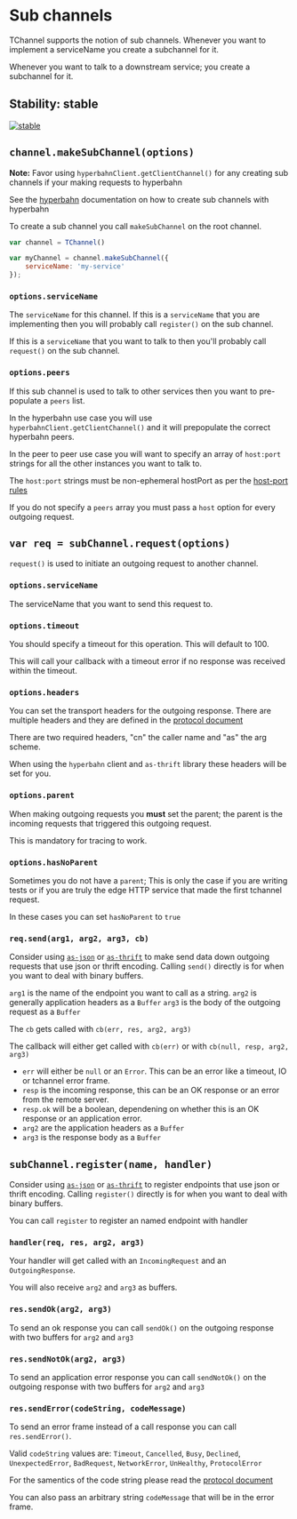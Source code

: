# Sub channels

TChannel supports the notion of sub channels. Whenever you want
to implement a serviceName you create a subchannel for it.

Whenever you want to talk to a downstream service; you create
a subchannel for it.

## Stability: stable

[![stable](http://badges.github.io/stability-badges/dist/stable.svg)](http://github.com/badges/stability-badges)

## `channel.makeSubChannel(options)`

**Note:** Favor using `hyperbahnClient.getClientChannel()` for
any creating sub channels if your making requests to hyperbahn

See the [hyperbahn](./hyperbahn.md) documentation on how to
create sub channels with hyperbahn

To create a sub channel you call `makeSubChannel` on the root
channel.

```js
var channel = TChannel()

var myChannel = channel.makeSubChannel({
    serviceName: 'my-service'
});
```

### `options.serviceName`

The `serviceName` for this channel. If this is a `serviceName`
that you are implementing then you will probably call `register()`
on the sub channel.

If this is a `serviceName` that you want to talk to then you'll
probably call `request()` on the sub channel.

### `options.peers`

If this sub channel is used to talk to other services then you
want to pre-populate a `peers` list. 

In the hyperbahn use case you will use
`hyperbahnClient.getClientChannel()` and it will prepopulate the
correct hyperbahn peers.

In the peer to peer use case you will want to specify an array
of `host:port` strings for all the other instances you want to
talk to.

The `host:port` strings must be non-ephemeral hostPort as per the
[host-port rules](./host-port.md)

If you do not specify a `peers` array you must pass a `host`
option for every outgoing request.

## `var req = subChannel.request(options)`

`request()` is used to initiate an outgoing request to another channel.

### `options.serviceName`

The serviceName that you want to send this request to.

### `options.timeout`

You should specify a timeout for this operation. This will
    default to 100.

This will call your callback with a timeout error if no response
    was received within the timeout.

### `options.headers`

You can set the transport headers for the outgoing response. There
are multiple headers and they are defined in the
[protocol document](../../docs/protocol.md)

There are two required headers, "cn" the caller name and "as" the
arg scheme.

When using the `hyperbahn` client and `as-thrift` library these
headers will be set for you.

### `options.parent`

When making outgoing requests you **must** set the parent; the 
parent is the incoming requests that triggered this outgoing
request.

This is mandatory for tracing to work.

### `options.hasNoParent`

Sometimes you do not have a `parent`; This is only the case if
you are writing tests or if you are truly the edge HTTP service
that made the first tchannel request.

In these cases you can set `hasNoParent` to `true`

### `req.send(arg1, arg2, arg3, cb)`

Consider using [`as-json`](./as-json.md) or 
[`as-thrift`](./as-thrift.md) to make send data down
outgoing requests that use json or thrift encoding.
Calling `send()` directly is for when you want to deal with
binary buffers.

`arg1` is the name of the endpoint you want to call as a string.
`arg2` is generally application headers as a `Buffer`
`arg3` is the body of the outgoing request as a `Buffer`

The `cb` gets called with `cb(err, res, arg2, arg3)`

The callback will either get called with `cb(err)` or with
`cb(null, resp, arg2, arg3)`

 - `err` will either be `null` or an `Error`. This can be 
    an error like a timeout, IO or tchannel error frame.
 - `resp` is the incoming response, this can be an OK
    response or an error from the remote server.
 - `resp.ok` will be a boolean, dependening on whether this is
    an OK response or an application error.
 - `arg2` are the application headers as a `Buffer`
 - `arg3` is the response body as a `Buffer`

## `subChannel.register(name, handler)`

Consider using [`as-json`](./as-json.md) or
[`as-thrift`](./as-thrift.md) to register endpoints
that use json or thrift encoding. Calling `register()` directly
is for when you want to deal with binary buffers.

You can call `register` to register an named endpoint with 
handler

### `handler(req, res, arg2, arg3)`

Your handler will get called with an `IncomingRequest` and an
`OutgoingResponse`.

You will also receive `arg2` and `arg3` as buffers.

### `res.sendOk(arg2, arg3)`

To send an ok response you can call `sendOk()` on the outgoing
response with two buffers for `arg2` and `arg3`

### `res.sendNotOk(arg2, arg3)`

To send an application error response you can call `sendNotOk()`
on the outgoing response with two buffers for `arg2` and `arg3`

### `res.sendError(codeString, codeMessage)`

To send an error frame instead of a call response you can call
`res.sendError()`.

Valid `codeString` values are: `Timeout`, `Cancelled`, `Busy`,
`Declined`, `UnexpectedError`, `BadRequest`, `NetworkError`,
`UnHealthy`, `ProtocolError`

For the samentics of the code string please read the
[protocol document](../../docs/protocol.md)

You can also pass an arbitrary string `codeMessage` that will
be in the error frame.
